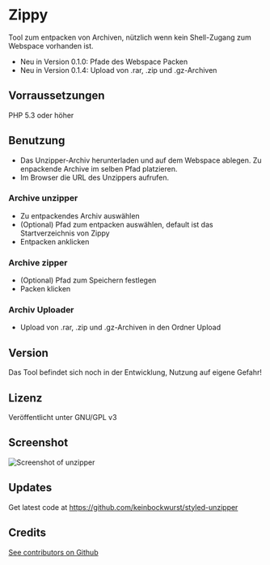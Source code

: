 # Zippy

Tool zum entpacken von Archiven, nützlich wenn kein Shell-Zugang zum Webspace vorhanden ist.

* Neu in Version 0.1.0: Pfade des Webspace Packen
* Neu in Version 0.1.4: Upload von .rar, .zip und .gz-Archiven


## Vorraussetzungen    
PHP 5.3 oder höher



## Benutzung
* Das Unzipper-Archiv herunterladen und auf dem Webspace ablegen. Zu enpackende Archive im selben Pfad platzieren.
* Im Browser die URL des Unzippers aufrufen.

### Archive unzipper
* Zu entpackendes Archiv auswählen
* (Optional) Pfad zum entpacken auswählen, default ist das Startverzeichnis von Zippy
* Entpacken anklicken

### Archive zipper
* (Optional) Pfad zum Speichern festlegen
* Packen klicken

### Archiv Uploader
* Upload von .rar, .zip und .gz-Archiven in den Ordner Upload

## Version
Das Tool befindet sich noch in der Entwicklung, Nutzung auf eigene Gefahr!


## Lizenz
Veröffentlicht unter GNU/GPL v3


## Screenshot   
![Screenshot of unzipper](https://boguth.org/uploads/pics/File_Unzipper___Zipper_01.png)


## Updates    
Get latest code at https://github.com/keinbockwurst/styled-unzipper


## Credits   
[See contributors on Github](https://github.com/Keinbockwurst/styled-unzipper/graphs/contributors)  
